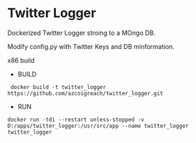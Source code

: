 # Twitter Logger

Dockerized Twitter Logger stroing to a MOngo DB.

Modify config.py with Twitter Keys and DB minformation.

x86 build

* BUILD

```
 docker build -t twitter_logger https://github.com/azcoigreach/twitter_logger.git
 ```

* RUN

```
docker run -tdi --restart unless-stopped -v D:/apps/twitter_logger:/usr/src/app --name twitter_logger twitter_logger
```


